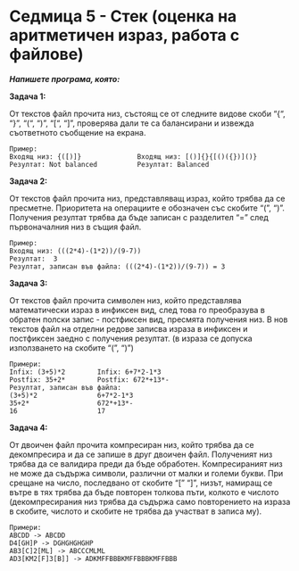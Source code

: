 # Седмица 5 - Стек (оценка на аритметичен израз, работа с  файлове)

***Напишете програма, която:***

**Задача 1:**

От текстов файл прочита низ, състоящ се от следните видове скоби “{“, “}”, “(“, “)”, “[“, “]”, проверява дали те са балансирани и извежда съответното съобщение на екрана.

```
Пример: 
Входящ низ: {([)]}              Входящ низ: [()]{}{[()({})]()}		 
Резултат: Not balanced          Резултат: Balanced
```

**Задача 2:**

От текстов файл прочита низ, представляващ израз, който трябва да се пресметне. Приоритета на операциите е обозначен със скобите “(”, “)”. Получения резултат трябва да бъде записан с разделител “=” след първоначалния низ в същия файл. 

```
Пример: 
Входящ низ: (((2*4)-(1*2))/(9-7))
Резултат:  3
Резултат, записан във файла: (((2*4)-(1*2))/(9-7)) = 3
```

**Задача 3:**

От текстов файл прочита символен низ, който представлява математически израз в инфиксен вид, след това го преобразува в обратен полски запис - постфиксен вид, пресмята получения низ. В нов текстов файл на отделни редове записва израза в инфиксен и постфиксен заедно с получения резултат. (в израза се допуска използването на скобите “(”, “)”) 

```
Примери:
Infix: (3+5)*2        Infix: 6+7*2-1*3			
Postfix: 35+2*        Postfix: 672*+13*-
Резултат, записан във файла:
(3+5)*2               6+7*2-1*3
35+2*                 672*+13*-
16                    17
```

**Задача 4:**

От двоичен файл прочита компресиран низ, който трябва да се декомпресира и да се запише в друг двоичен файл. Полученият низ трябва да се валидира преди да бъде обработен. Компресираният низ не може да съдържа символи, различни от малки и големи букви. При срещане на число, последвано от скобите “[” “]”, низът, намиращ се вътре в тях трябва да бъде повторен толкова пъти, колкото е числото (декомпресирания низ трябва да съдържа само повторението на израза в скобите, числото и скобите не трябва да участват в записа му).

```
Примери:
ABCDD -> ABCDD
D4[GH]P -> DGHGHGHGHP
AB3[C]2[ML] -> ABCCCMLML
AD3[KM2[F]3[B]] -> ADKMFFBBBKMFFBBBKMFFBBB
```
